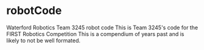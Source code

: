 # robotCode
Waterford Robotics Team 3245 robot code
This is Team 3245's code for the FIRST Robotics Competition
This is a compendium of years past and is likely to not be well formated.
